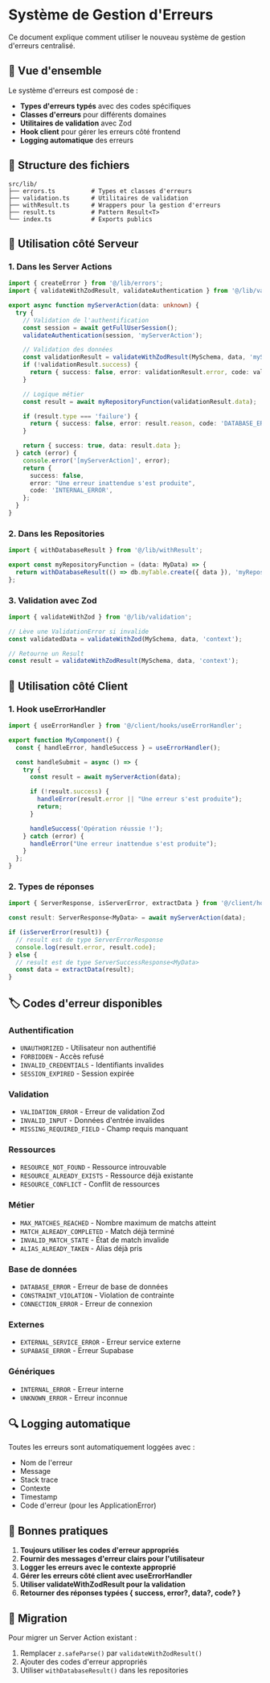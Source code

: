 # Système de Gestion d'Erreurs

Ce document explique comment utiliser le nouveau système de gestion d'erreurs centralisé.

## 🎯 Vue d'ensemble

Le système d'erreurs est composé de :

- **Types d'erreurs typés** avec des codes spécifiques
- **Classes d'erreurs** pour différents domaines
- **Utilitaires de validation** avec Zod
- **Hook client** pour gérer les erreurs côté frontend
- **Logging automatique** des erreurs

## 📁 Structure des fichiers

```
src/lib/
├── errors.ts          # Types et classes d'erreurs
├── validation.ts      # Utilitaires de validation
├── withResult.ts      # Wrappers pour la gestion d'erreurs
├── result.ts          # Pattern Result<T>
└── index.ts           # Exports publics
```

## 🔧 Utilisation côté Serveur

### 1. Dans les Server Actions

```typescript
import { createError } from '@/lib/errors';
import { validateWithZodResult, validateAuthentication } from '@/lib/validation';

export async function myServerAction(data: unknown) {
  try {
    // Validation de l'authentification
    const session = await getFullUserSession();
    validateAuthentication(session, 'myServerAction');

    // Validation des données
    const validationResult = validateWithZodResult(MySchema, data, 'myServerAction');
    if (!validationResult.success) {
      return { success: false, error: validationResult.error, code: validationResult.code };
    }

    // Logique métier
    const result = await myRepositoryFunction(validationResult.data);

    if (result.type === 'failure') {
      return { success: false, error: result.reason, code: 'DATABASE_ERROR' };
    }

    return { success: true, data: result.data };
  } catch (error) {
    console.error('[myServerAction]', error);
    return {
      success: false,
      error: "Une erreur inattendue s'est produite",
      code: 'INTERNAL_ERROR',
    };
  }
}
```

### 2. Dans les Repositories

```typescript
import { withDatabaseResult } from '@/lib/withResult';

export const myRepositoryFunction = (data: MyData) => {
  return withDatabaseResult(() => db.myTable.create({ data }), 'myRepositoryFunction');
};
```

### 3. Validation avec Zod

```typescript
import { validateWithZod } from '@/lib/validation';

// Lève une ValidationError si invalide
const validatedData = validateWithZod(MySchema, data, 'context');

// Retourne un Result
const result = validateWithZodResult(MySchema, data, 'context');
```

## 🎨 Utilisation côté Client

### 1. Hook useErrorHandler

```typescript
import { useErrorHandler } from '@/client/hooks/useErrorHandler';

export function MyComponent() {
  const { handleError, handleSuccess } = useErrorHandler();

  const handleSubmit = async () => {
    try {
      const result = await myServerAction(data);

      if (!result.success) {
        handleError(result.error || "Une erreur s'est produite");
        return;
      }

      handleSuccess('Opération réussie !');
    } catch (error) {
      handleError("Une erreur inattendue s'est produite");
    }
  };
}
```

### 2. Types de réponses

```typescript
import { ServerResponse, isServerError, extractData } from '@/client/hooks/useErrorHandler';

const result: ServerResponse<MyData> = await myServerAction(data);

if (isServerError(result)) {
  // result est de type ServerErrorResponse
  console.log(result.error, result.code);
} else {
  // result est de type ServerSuccessResponse<MyData>
  const data = extractData(result);
}
```

## 🏷️ Codes d'erreur disponibles

### Authentification

- `UNAUTHORIZED` - Utilisateur non authentifié
- `FORBIDDEN` - Accès refusé
- `INVALID_CREDENTIALS` - Identifiants invalides
- `SESSION_EXPIRED` - Session expirée

### Validation

- `VALIDATION_ERROR` - Erreur de validation Zod
- `INVALID_INPUT` - Données d'entrée invalides
- `MISSING_REQUIRED_FIELD` - Champ requis manquant

### Ressources

- `RESOURCE_NOT_FOUND` - Ressource introuvable
- `RESOURCE_ALREADY_EXISTS` - Ressource déjà existante
- `RESOURCE_CONFLICT` - Conflit de ressources

### Métier

- `MAX_MATCHES_REACHED` - Nombre maximum de matchs atteint
- `MATCH_ALREADY_COMPLETED` - Match déjà terminé
- `INVALID_MATCH_STATE` - État de match invalide
- `ALIAS_ALREADY_TAKEN` - Alias déjà pris

### Base de données

- `DATABASE_ERROR` - Erreur de base de données
- `CONSTRAINT_VIOLATION` - Violation de contrainte
- `CONNECTION_ERROR` - Erreur de connexion

### Externes

- `EXTERNAL_SERVICE_ERROR` - Erreur service externe
- `SUPABASE_ERROR` - Erreur Supabase

### Génériques

- `INTERNAL_ERROR` - Erreur interne
- `UNKNOWN_ERROR` - Erreur inconnue

## 🔍 Logging automatique

Toutes les erreurs sont automatiquement loggées avec :

- Nom de l'erreur
- Message
- Stack trace
- Contexte
- Timestamp
- Code d'erreur (pour les ApplicationError)

## 🎯 Bonnes pratiques

1. **Toujours utiliser les codes d'erreur appropriés**
2. **Fournir des messages d'erreur clairs pour l'utilisateur**
3. **Logger les erreurs avec le contexte approprié**
4. **Gérer les erreurs côté client avec useErrorHandler**
5. **Utiliser validateWithZodResult pour la validation**
6. **Retourner des réponses typées { success, error?, data?, code? }**

## 🚀 Migration

Pour migrer un Server Action existant :

1. Remplacer `z.safeParse()` par `validateWithZodResult()`
2. Ajouter des codes d'erreur appropriés
3. Utiliser `withDatabaseResult()` dans les repositories
